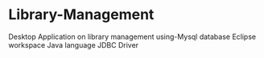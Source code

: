 # Library-Management
Desktop Application on library management
using-Mysql database
Eclipse workspace
Java language
JDBC Driver
